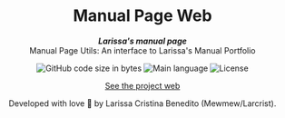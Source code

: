 <h1 align="center">
	Manual Page Web
</h1>

<p align="center">
	<b><i>Larissa's manual page</i></b><br>
     Manual Page Utils: An interface to Larissa's Manual Portfolio
</p>

<p align="center">
	<img alt="GitHub code size in bytes" src="https://img.shields.io/github/languages/code-size/mewmewdevart/manualWeb?color=6272a4" />
	<img alt="Main language" src="https://img.shields.io/github/languages/top/mewmewdevart/manualWeb?color=6272a4"/>
	<img alt="License" src="https://img.shields.io/github/license/mewmewdevart/manualWeb?color=6272a4"/>
</p>

<p align="center">
	<a href="https://mewmewdevart.github.io/manualWeb/">See the project web</a> 
</p>


<p align="center"> Developed with love 💜 by Larissa Cristina Benedito (Mewmew/Larcrist). </p>
